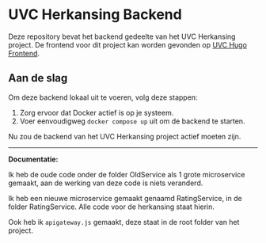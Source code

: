 # UVC Herkansing Backend

Deze repository bevat het backend gedeelte van het UVC Herkansing project. De frontend voor dit project kan worden gevonden op [UVC Hugo Frontend](https://github.com/HugovandeVelde/UVC-Hugo-frontend).

## Aan de slag

Om deze backend lokaal uit te voeren, volg deze stappen:

1. Zorg ervoor dat Docker actief is op je systeem.
2. Voer eenvoudigweg `docker compose up` uit om de backend te starten.

Nu zou de backend van het UVC Herkansing project actief moeten zijn.

---

**Documentatie:**

Ik heb de oude code onder de folder OldService als 1 grote microservice gemaakt, aan de werking van deze code is niets veranderd.

Ik heb een nieuwe microservice gemaakt genaamd RatingService, in de folder RatingService. Alle code voor de herkansing staat hierin.

Ook heb ik `apigateway.js` gemaakt, deze staat in de root folder van het project.
